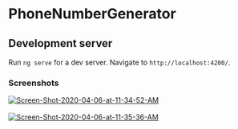 # PhoneNumberGenerator

## Development server

Run `ng serve` for a dev server. Navigate to `http://localhost:4200/`. 
### Screenshots

<a href="https://postimg.cc/Mc9ksM6r" target="_blank"><img src="https://i.postimg.cc/50Vx2LZ1/Screen-Shot-2020-04-06-at-11-34-52-AM.png" alt="Screen-Shot-2020-04-06-at-11-34-52-AM"/></a><br/><br/>
<a href="https://postimg.cc/jw2pBxCq" target="_blank"><img src="https://i.postimg.cc/XJknGXb5/Screen-Shot-2020-04-06-at-11-35-36-AM.png" alt="Screen-Shot-2020-04-06-at-11-35-36-AM"/></a><br/><br/>
